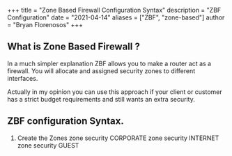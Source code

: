 +++
title = "Zone Based Firewall Configuration Syntax"
description = "ZBF Configuration"
date = "2021-04-14"
aliases = ["ZBF", "zone-based"]
author = "Bryan Florenosos"
+++

## What is Zone Based Firewall ?

In a much simpler explanation ZBF  allows you to make a router act as a firewall. You will allocate and assigned security zones to different interfaces.

Actually in my opinion you can use this approach if your client or customer has a strict budget requirements and still wants an extra security.


## ZBF configuration Syntax.

1. Create the Zones
zone security CORPORATE
zone security INTERNET
zone security GUEST

